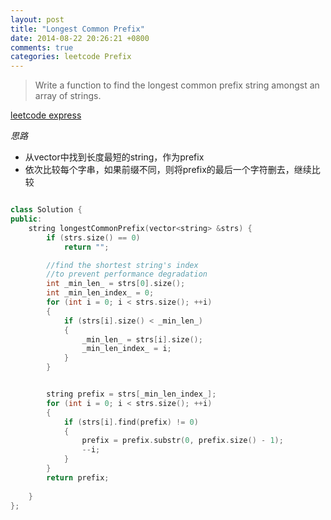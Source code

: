 ```yaml
---
layout: post
title: "Longest Common Prefix"
date: 2014-08-22 20:26:21 +0800
comments: true
categories: leetcode Prefix
---
```

>Write a function to find the longest common prefix string amongst an array of strings. 
<!--more-->
[leetcode express](https://oj.leetcode.com/problems/longest-common-prefix/)

*思路*

* 从vector中找到长度最短的string，作为prefix
* 依次比较每个字串，如果前缀不同，则将prefix的最后一个字符删去，继续比较

```c++ 时间复杂度 O(mn),空间复杂度O(1)

class Solution {
public:
    string longestCommonPrefix(vector<string> &strs) {
        if (strs.size() == 0)
            return "";

        //find the shortest string's index
        //to prevent performance degradation
        int _min_len_ = strs[0].size();
        int _min_len_index_ = 0;        
        for (int i = 0; i < strs.size(); ++i)
        {
            if (strs[i].size() < _min_len_)
            {
                _min_len_ = strs[i].size();
                _min_len_index_ = i;
            }
        }


        string prefix = strs[_min_len_index_];
        for (int i = 0; i < strs.size(); ++i)
        {
            if (strs[i].find(prefix) != 0)
            {
                prefix = prefix.substr(0, prefix.size() - 1);
                --i;
            }
        }
        return prefix;
        
    }
};
```